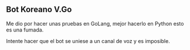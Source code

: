 ## Bot Koreano V.Go
Me dio por hacer unas pruebas en GoLang, mejor hacerlo en Python esto es una fumada.

Intente hacer que el bot se uniese a un canal de voz y es imposible.
